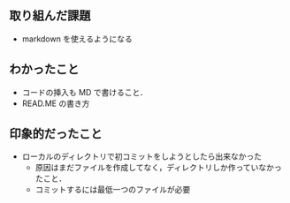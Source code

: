 ## 取り組んだ課題

- markdown を使えるようになる

## わかったこと

- コードの挿入も MD で書けること．
- READ.ME の書き方

## 印象的だったこと

- ローカルのディレクトリで初コミットをしようとしたら出来なかった
  - 原因はまだファイルを作成してなく，ディレクトリしか作っていなかったこと．
  - コミットするには最低一つのファイルが必要
